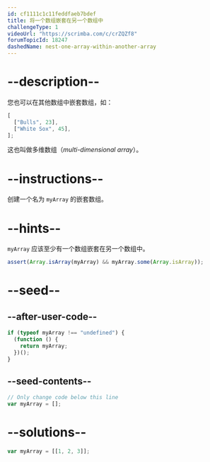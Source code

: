 ```yaml
---
id: cf1111c1c11feddfaeb7bdef
title: 将一个数组嵌套在另一个数组中
challengeType: 1
videoUrl: "https://scrimba.com/c/crZQZf8"
forumTopicId: 18247
dashedName: nest-one-array-within-another-array
---
```


# --description--

您也可以在其他数组中嵌套数组，如：

```js
[
  ["Bulls", 23],
  ["White Sox", 45],
];
```

这也叫做多维数组（<dfn>multi-dimensional array</dfn>）。

# --instructions--

创建一个名为 `myArray` 的嵌套数组。

# --hints--

`myArray` 应该至少有一个数组嵌套在另一个数组中。

```js
assert(Array.isArray(myArray) && myArray.some(Array.isArray));
```

# --seed--

## --after-user-code--

```js
if (typeof myArray !== "undefined") {
  (function () {
    return myArray;
  })();
}
```

## --seed-contents--

```js
// Only change code below this line
var myArray = [];
```

# --solutions--

```js
var myArray = [[1, 2, 3]];
```
